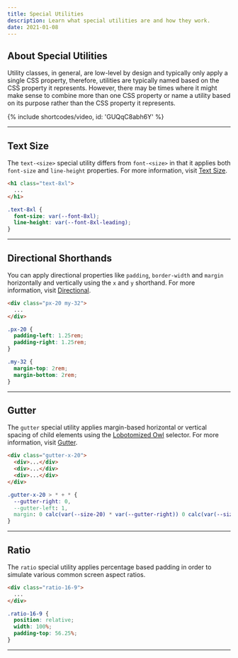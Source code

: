 ```yaml
---
title: Special Utilities
description: Learn what special utilities are and how they work.
date: 2021-01-08
---
```


## About Special Utilities

Utility classes, in general, are low-level by design and typically only apply a single CSS property, therefore, utilities are typically named based on the CSS property it represents. However, there may be times where it might make sense to combine more than one CSS property or name a utility based on its purpose rather than the CSS property it represents.

{% include shortcodes/video, id: 'GUQqC8abh6Y' %}

---

## Text Size

The `text-<size>` special utility differs from `font-<size>` in that it applies both `font-size` and `line-height` properties. For more information, visit [Text Size](/docs/text-size).

```html
<h1 class="text-8xl">
  ...
</h1>
```

```css
.text-8xl {
  font-size: var(--font-8xl);
  line-height: var(--font-8xl-leading);
}
```

---

## Directional Shorthands

You can apply directional properties like `padding`, `border-width` and `margin` horizontally and vertically using the `x` and `y` shorthand. For more information, visit [Directional](/docs/directional).

```html
<div class="px-20 my-32">
  ...
</div>
```

```css
.px-20 {
  padding-left: 1.25rem;
  padding-right: 1.25rem;
}

.my-32 {
  margin-top: 2rem;
  margin-bottom: 2rem;
}
```

---

## Gutter

The `gutter` special utility applies margin-based horizontal or vertical spacing of child elements using the [Lobotomized Owl](https://alistapart.com/article/axiomatic-css-and-lobotomized-owls/) selector. For more information, visit [Gutter](/docs/gutter).

```html
<div class="gutter-x-20">
  <div>...</div>
  <div>...</div>
  <div>...</div>
</div>
```

```css
.gutter-x-20 > * + * {
  --gutter-right: 0,
  --gutter-left: 1,
  margin: 0 calc(var(--size-20) * var(--gutter-right)) 0 calc(var(--size-20) * var(--gutter-left));
}
```

---

## Ratio

The `ratio` special utility applies percentage based padding in order to simulate various common screen aspect ratios.

```html
<div class="ratio-16-9">
  ...
</div>
```

```css
.ratio-16-9 {
  position: relative;
  width: 100%;
  padding-top: 56.25%;
}
```

---